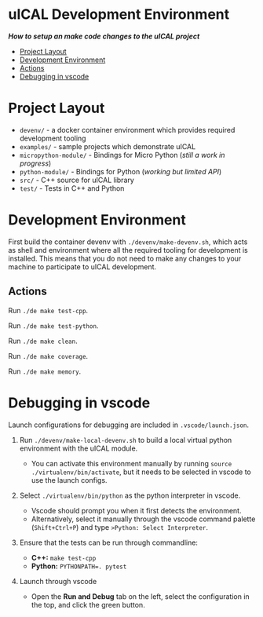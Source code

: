 uICAL Development Environment   <!-- omit in toc -->
=============================

***How to setup an make code changes to the uICAL project***

- [Project Layout](#project-layout)
- [Development Environment](#development-environment)
- [Actions](##actions)
- [Debugging in vscode](#Debugging-in-vscode)


# Project Layout

* `devenv/` - a docker container environment which provides required development tooling
* `examples/` - sample projects which demonstrate uICAL
* `micropython-module/` - Bindings for Micro Python (_still a work in progress_)
* `python-module/` - Bindings for Python (_working but limited API_)
* `src/`  - C++ source for uICAL library
* `test/` - Tests in C++ and Python


# Development Environment

First build the container devenv with `./devenv/make-devenv.sh`, which acts as shell and environment where all the required tooling for development is installed. This means that you do not need to make any changes to your machine to participate to uICAL development.

## Actions

Run `./de make test-cpp`.

Run `./de make test-python`.

Run `./de make clean`.

Run `./de make coverage`.

Run `./de make memory`.


# Debugging in vscode

Launch configurations for debugging are included in `.vscode/launch.json`.

1. Run `./devenv/make-local-devenv.sh` to build a local virtual python environment with the uICAL module.
    - You can activate this environment manually by running `source ./virtualenv/bin/activate`, but it needs to be selected in vscode to use the launch configs.

2. Select `./virtualenv/bin/python` as the python interpreter in vscode.
    - Vscode should prompt you when it first detects the environment.
    - Alternatively, select it manually through the vscode command palette (`Shift+Ctrl+P`) and type `>Python: Select Interpreter`.

3. Ensure that the tests can be run through commandline:

    - **C++:** `make test-cpp`
    - **Python:** `PYTHONPATH=. pytest`

4. Launch through vscode
    - Open the **Run and Debug** tab on the left, select the configuration in the top, and click the green button.

